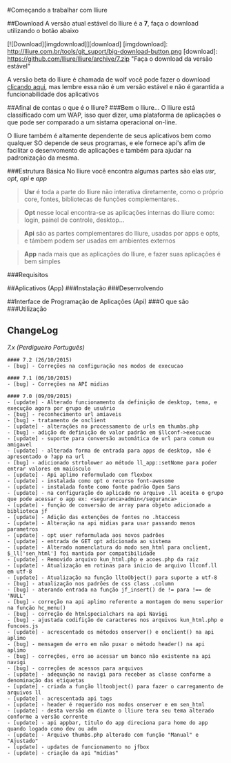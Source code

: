 #Começando a trabalhar com lliure

##Download
A versão atual estável do lliure é a **7**, faça o download utilizando o botão abaixo

[![Download][imgdownload]][download]
[imgdownload]: http://lliure.com.br/tools/git_suport/big-download-button.png
[download]: https://github.com/lliure/lliure/archive/7.zip "Faça o download da versão estável"

[clicando aqui]:https://github.com/lliure/lliure-wolf/archive/master.zip
A versão beta do lliure é chamada de wolf você pode fazer o download [clicando aqui], mas lembre essa não é um versão estável e não é garantida a funcionabilidade dos aplicativos

##Afinal de contas o que é o lliure?
###Bem o lliure...
O lliure está classificado com um WAP, isso quer dizer, uma plataforma de aplicações o que pode ser comparado a um sistama operacional on-line.

O lliure também é altamente dependente de seus aplicativos bem como qualquer SO depende de seus programas, e ele fornece api's afim de facilitar o desenvomento de aplicações e também para ajudar na padronização da mesma.

###Estrutura Básica
No lliure você encontra algumas partes são elas *usr*, *opt*, *api* e *app*

>**Usr** é toda a parte do lliure não interativa diretamente, como o próprio core, fontes, bibliotecas de funções complementares..

>**Opt** nesse local encontra-se as aplicações internas do lliure como: login, painel de controle, desktop...

>**Api** são as partes complementares do lliure, usadas por apps e opts, e támbem podem ser usadas em ambientes externos

>**App** nada mais que as aplicações do lliure, e fazer suas aplicações é bem simples


###Requisitos

##Aplicativos (App)
###Instalação
###Desenvolvendo


##Interface de Programação de Aplicações (Api)
###O que são
###Utilização

## ChangeLog 
*7.x (Perdigueiro Português)*
```
#### 7.2 (26/10/2015)
- [bug] - Correções na configuração nos modos de execucao

#### 7.1 (06/10/2015)
- [bug] - Correções na API midias

#### 7.0 (09/09/2015)
- [update] - Alterado funcionamento da definição de desktop, tema, e execução agora por grupo de usuário
- [bug] - reconhecimento url amiaveis
- [bug] - tratamento de onclient
- [update] - alterações no processamento de urls em thumbs.php
- [bug] - adição de definição de valor padrão em $llconf->execucao
- [update] - suporte para conversão automática de url para comum ou amigavel
- [update] - alterada forma de entrada para apps de desktop, não é apresentado o ?app na url
- [bug] - adicionado strtolower ao método ll_app::setNome para poder entrar valores em maiúsculo
- [update] - Api aplimo reformulado com flexbox
- [update] - instalada como opt o recurso font-awesome
- [update] - instalada fonte como fonte padrão Open Sans
- [update] - na configuração do aplicado no arquivo .ll aceita o grupo que pode acessar o app ex: <seguranca>admin</seguranca>
- [update] - função de conversão de array para objeto adicionado a biblioteca jf
- [update] - Adição das extenções de fontes no .htaccess
- [update] - Alteração na api midias para usar passando menos parametros
- [update] - opt user reformulada aos novos padrões
- [update] - entrada de GET opt adicionada ao sistema
- [update] - Alterado nomenclatura do modo sen_html para onclient, $_ll['sen_html'] foi mantida por compatibilidade
- [update] - Removido arquivo kun_html.php e acoes.php da raiz
- [update] - Atualização em rotinas para inicio de arquivo llconf.ll em utf-8
- [update] - Atualização na função lltoObject() para suporte a utf-8
- [bug] - atualização nos padrões de css class .column
- [bug] - aterando entrada na função jf_insert() de != para !== de 'NULL'
- [bug] - correção na api aplimo referente a montagem do menu superior na função hc_menu()
- [bug] - correção de htmlspecialchars na api Navigi 
- [bug] - ajustada codifição de caracteres nos arquivos kun_html.php e funcoes.js
- [update] - acrescentado os métodos onserver() e onclient() na api aplimo
- [bug] - mensagem de erro em não puxar o método header() na api aplimo
- [bug] - correções, erro ao acessar um banco não existente na api navigi
- [bug] - correções de acessos para arquivos
- [update] - adequação no navigi para receber as classe conforme a denominação das etiquetas
- [update] - criada a função lltoobject() para fazer o carregamento de arquivos ll
- [update] - acrescentada api tags
- [update] - header é requerido nos modos onserver e em sen_html
- [update] - desta versão em diante o lliure tera seu tema alterado conforme a versão corrente
- [update] - api appbar, titulo do app direciona para home do app quando logado como dev ou adm
- [update] - Arquivo thumbs.php alterado com função "Manual" e "Ajustado"
- [update] - updates de funcionamento no jfbox
- [update] - criação da api "mídias"
```

